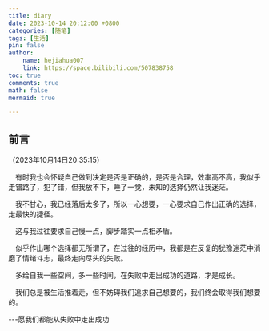 ```yaml
---
title: diary
date: 2023-10-14 20:12:00 +0800
categories: [随笔]
tags: [生活]
pin: false
author: 
    name: hejiahua007
    link: https://space.bilibili.com/507838758
toc: true
comments: true
math: false
mermaid: true

---
```


## 前言
（2023年10月14日20:35:15）

&emsp;有时我也会怀疑自己做到决定是否是正确的，是否是合理，效率高不高，我似乎走错路了，犯了错，但我放不下，睡了一觉，未知的选择仍然让我迷茫。

&emsp;我不甘心，我已经落后太多了，所以一心想要，一心要求自己作出正确的选择，走最快的捷径。

&emsp;这与我过往要求自己慢一点，脚步踏实一点相矛盾。

&emsp;似乎作出哪个选择都无所谓了，在过往的经历中，我都是在反复的犹豫迷茫中消磨了情绪斗志，最终走向尽头的失败。

&emsp;多给自我一些空间，多一些时间，在失败中走出成功的道路，才是成长。

&emsp;我们总是被生活推着走，但不妨碍我们追求自己想要的，我们终会取得我们想要的。

---愿我们都能从失败中走出成功








